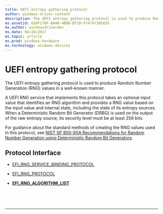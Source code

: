 ```yaml
---
title: UEFI entropy gathering protocol
author: windows-driver-content
description: The UEFI entropy gathering protocol is used to produce Random Number Generation (RNG) values in a well-known manner.
ms.assetid: 616F178F-B4A0-4B8B-B71D-F7474738EA35
ms.author: windowsdriverdev
ms.date: 04/20/2017
ms.topic: article
ms.prod: windows-hardware
ms.technology: windows-devices
---
```


# UEFI entropy gathering protocol


The UEFI entropy gathering protocol is used to produce Random Number Generation (RNG) values in a well-known manner.

A UEFI RNG service that implements this protocol takes an optional input value that identifies an RNG algorithm and provides a RNG value based on the input value and internal state, including the state of its entropy sources. When a Deterministic Random Bit Generator (DRBG) is used on the output of the raw entropy source, its security level must be at least 256 bits.

For guidance about the standard methods of creating the RNG values used in this protocol, see [NIST SP 800-90A Recommendations for Random Number Generation using Deterministic Random Bit Generators]( http://go.microsoft.com/fwlink/p/?LinkId=523737).

## Protocol Interface


-   [EFI\_RNG\_SERVICE\_BINDING\_PROTOCOL](efi-rng-service-binding-protocol.md)

-   [EFI\_RNG\_PROTOCOL](efi-rng-protocol.md)

-   [**EFI\_RNG\_ALGORITHM\_LIST**](efi-rng-algorithm-list.md)

 

 


--------------------


